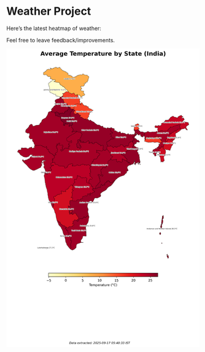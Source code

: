 # Weather Project

Here’s the latest heatmap of weather:

Feel free to leave feedback/improvements.

![India Heatmap](docs/assets/india_heatmap.png?v=C9FC7B)
